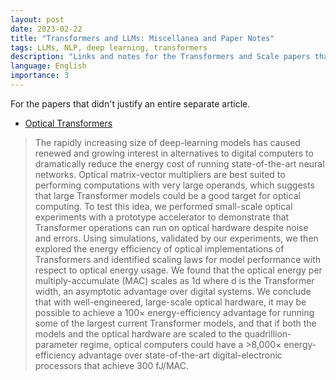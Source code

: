 ```yaml
---
layout: post
date: 2023-02-22
title: "Transformers and LLMs: Miscellanea and Paper Notes"
tags: LLMs, NLP, deep learning, transformers
description: "Links and notes for the Transformers and Scale papers that didn't justify an entire separate article."
language: English
importance: 3
---
```


For the papers that didn't justify an entire separate article.

- [Optical Transformers](https://arxiv.org/abs/2302.10360)

> The rapidly increasing size of deep-learning models has caused renewed and growing interest in alternatives to digital computers to dramatically reduce the energy cost of running state-of-the-art neural networks. Optical matrix-vector multipliers are best suited to performing computations with very large operands, which suggests that large Transformer models could be a good target for optical computing. To test this idea, we performed small-scale optical experiments with a prototype accelerator to demonstrate that Transformer operations can run on optical hardware despite noise and errors. Using simulations, validated by our experiments, we then explored the energy efficiency of optical implementations of Transformers and identified scaling laws for model performance with respect to optical energy usage. We found that the optical energy per multiply-accumulate (MAC) scales as 1d where d is the Transformer width, an asymptotic advantage over digital systems. We conclude that with well-engineered, large-scale optical hardware, it may be possible to achieve a 100× energy-efficiency advantage for running some of the largest current Transformer models, and that if both the models and the optical hardware are scaled to the quadrillion-parameter regime, optical computers could have a >8,000× energy-efficiency advantage over state-of-the-art digital-electronic processors that achieve 300 fJ/MAC.

